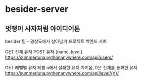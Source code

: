 # besider-server
## 멋쟁이 사자처럼 아이디어톤
besider 팀 - 경상도에서 살아남기 프로젝트 백엔드 서버


GET 전체 유저 
POST 유저 {name, level} 
https://summerluna.pythonanywhere.com/api/users/

GET 레벨별 유저 
레벨 n에서 실패한 유저 가져옴, 0은 전체를 통과한 유저
https://summerluna.pythonanywhere.com/api/level/{n}/